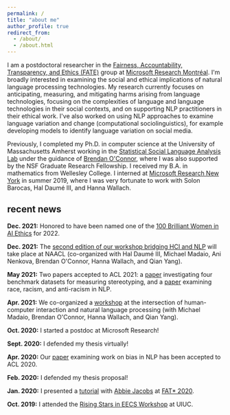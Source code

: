 ```yaml
---
permalink: /
title: "about me"
author_profile: true
redirect_from:
  - /about/
  - /about.html
---
```



I am a postdoctoral researcher in the [Fairness, Accountability, Transparency, and Ethics (FATE)](https://www.microsoft.com/en-us/research/theme/fate/) group at [Microsoft Research Montréal](https://www.microsoft.com/en-us/research/lab/microsoft-research-montreal/). I'm broadly interested in examining the social and ethical implications of natural language processing technologies. My research currently focuses on anticipating, measuring, and mitigating harms arising from language technologies, focusing on the complexities of language and language technologies in their social contexts, and on supporting NLP practitioners in their ethical work. I've also worked on using NLP approaches to examine language variation and change (computational sociolinguistics), for example developing models to identify language variation on social media.

<!-- I've worked on developing models to identify language variation on social media, on applying lessons from sociolinguistics and linguistic anthropology to conceptualizing harms arising from NLP systems, and on using the language of measurement modeling to rigorously analyze approaches to quantifying bias in NLP. -->
<!-- , drawing on insights from fields such as sociolinguistics, linguistic anthropology, and education,  including people's lived experiences with these technologies, -->

Previously, I completed my Ph.D. in computer science at the University of Massachusetts Amherst working in the [Statistical Social Language Analysis Lab](http://slanglab.cs.umass.edu/) under the guidance of [Brendan O'Connor](http://brenocon.com/), where I was also supported by the NSF Graduate Research Fellowship. I received my B.A. in mathematics from Wellesley College. I interned at [Microsoft Research New York](https://www.microsoft.com/en-us/research/lab/microsoft-research-new-york/) in summer 2019, where I was very fortunate to work with Solon Barocas, Hal Daumé III, and Hanna Wallach.

## recent news

**Dec. 2021:** Honored to have been named one of the [100 Brilliant Women in AI Ethics](https://womeninaiethics.org/the-list/of-2022/) for 2022.

**Dec. 2021:** The [second edition of our workshop bridging HCI and NLP](https://sites.google.com/view/hciandnlp/home) will take place at NAACL (co-organized with Hal Daumé III, Michael Madaio, Ani Nenkova, Brendan O'Connor, Hanna Wallach, and Qian Yang).

**May 2021:** Two papers accepted to ACL 2021: a [paper](https://aclanthology.org/2021.acl-long.81.pdf) investigating four benchmark datasets for measuring stereotyping, and a [paper](https://aclanthology.org/2021.acl-long.149.pdf) examining race, racism, and anti-racism in NLP.

**Apr. 2021:** We co-organized a [workshop](https://sites.google.com/view/hciandnlp-2021) at the intersection of human-computer interaction and natural language processing (with Michael Madaio, Brendan O'Connor, Hanna Wallach, and Qian Yang).

**Oct. 2020:** I started a postdoc at Microsoft Research!

**Sept. 2020:** I defended my thesis virtually!

**Apr. 2020:** Our [paper](https://www.aclweb.org/anthology/2020.acl-main.485.pdf) examining work on bias in NLP has been accepted to ACL 2020.

**Feb. 2020:** I defended my thesis proposal!

**Jan. 2020:** I presented a [tutorial](https://azjacobs.com/measurement) with [Abbie Jacobs](https://azjacobs.com/) at [FAT* 2020](https://fatconference.org/2020/index.html).

**Oct. 2019:** I attended the [Rising Stars in EECS Workshop](https://publish.illinois.edu/rising-stars/) at UIUC.

<!-- **Oct. 2019:** I gave a talk at [Text as Data](https://www.textasdata2019.net/). -->

<!-- **June 2019:** I'm honored to have been named among the best reviewers for ICWSM 2019. -->

<!-- **May 2019:** I'm interning at Microsoft Research in New York this summer. -->

<!-- **Apr. 2019:** I'm honored to have received an [Accomplishments in Search & AI Award](https://ciir.cs.umass.edu/20182019SearchAIAward) for UMass CICS. -->

<!-- **Apr. 2019:** I gave a talk at the Computational Social Science Institute Seminar at UMass. -->

<!-- **Apr. 2019:** I'm honored to have received a [CICS Outstanding Synthesis Project Award](https://www.cics.umass.edu/news/seven-graduate-students-receive-cics-outstanding-graduate-awards). -->

<!-- **Nov. 2018:** I gave a talk at the New Methods in Computational Sociolinguistics Workshop in Leiden. -->

<!-- **Sept. 2018:** [Abe Handler](https://www.abehandler.com/), [Katherine Keith](https://kakeith.github.io/), and I co-designed and co-taught a freshman computer science seminar, [Ethical Issues Surrounding Artificial Intelligence Systems and Big Data](https://github.com/sblodgett/ai-ethics). -->
